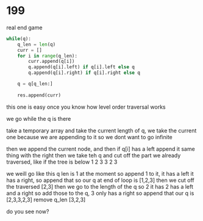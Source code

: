 # 199 

real end game

```py
while(q):
    q_len = len(q)
    curr = []
    for i in range(q_len):
        curr.append(q[i])
        q.append(q[i].left) if q[i].left else q
        q.append(q[i].right) if q[i].right else q

    q = q[q_len:]
    
    res.append(curr)
```

this one is easy once you know how level order traversal works

we go while the q is there 

take a temporary array and take the current length of q, we take the current one because we are appending to it so we dont want to go infinite 

then we append the current node, and then if q[i] has a left append it same thing with the right
then we take teh q and cut off the part we already traversed, like if the tree is below 
   1
 2  3 
3 2  3

we weill go like this q len is 1 at the moment so append 1 to it, it has a left it has a right, so append that so our q at end of loop is 
[1,2,3] then we cut off the traversed 
[2,3]
then we go to the length of the q so 2 
it has 2 has a left and a right so add those to the q, 3 only has a right so append that 
our q is [2,3,3,2,3]
remove q_len
[3,2,3]

do you see now? 
